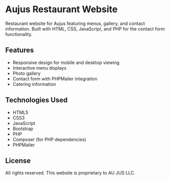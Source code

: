 # Aujus Restaurant Website

Restaurant website for Aujus featuring menus, gallery, and contact information. Built with HTML, CSS, JavaScript, and PHP for the contact form functionality.

## Features

- Responsive design for mobile and desktop viewing
- Interactive menu displays
- Photo gallery
- Contact form with PHPMailer integration
- Catering information

## Technologies Used

- HTML5
- CSS3
- JavaScript
- Bootstrap
- PHP
- Composer (for PHP dependencies)
- PHPMailer


## License

All rights reserved. This website is proprietary to AU JUS LLC.
